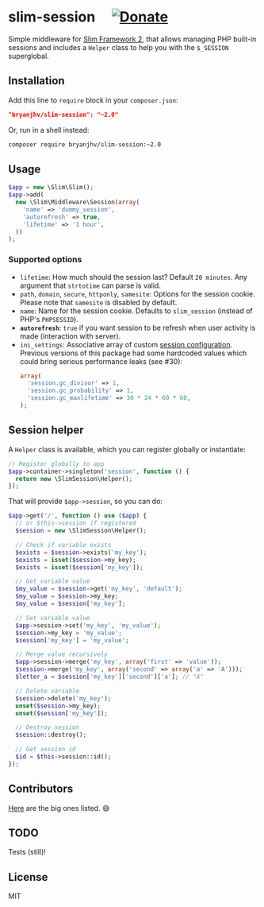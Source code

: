 # slim-session &nbsp;&nbsp;&nbsp; [![Donate][paybtn]][paylnk]

Simple middleware for [Slim Framework 2][slim], that allows managing PHP
built-in sessions and includes a `Helper` class to help you with the `$_SESSION`
superglobal.

## Installation

Add this line to `require` block in your `composer.json`:

```json
"bryanjhv/slim-session": "~2.0"
```

Or, run in a shell instead:

```sh
composer require bryanjhv/slim-session:~2.0
```

## Usage

```php
$app = new \Slim\Slim();
$app->add(
  new \Slim\Middleware\Session(array(
    'name' => 'dummy_session',
    'autorefresh' => true,
    'lifetime' => '1 hour',
  ))
);
```

### Supported options

- `lifetime`: How much should the session last? Default `20 minutes`. Any
  argument that `strtotime` can parse is valid.
- `path`, `domain`, `secure`, `httponly`, `samesite`: Options for the session
  cookie. Please note that `samesite` is disabled by default.
- `name`: Name for the session cookie. Defaults to `slim_session` (instead of
  PHP's `PHPSESSID`).
- **`autorefresh`**: `true` if you want session to be refresh when user activity
  is made (interaction with server).
- `ini_settings`: Associative array of custom [session configuration][sesscfg].
  Previous versions of this package had some hardcoded values which could bring
  serious performance leaks (see #30):
  ```php
  array(
    'session.gc_divisor' => 1,
    'session.gc_probability' => 1,
    'session.gc_maxlifetime' => 30 * 24 * 60 * 60,
  );
  ```

## Session helper

A `Helper` class is available, which you can register globally or instantiate:

```php
// Register globally to app
$app->container->singleton('session', function () {
  return new \SlimSession\Helper();
});
```

That will provide `$app->session`, so you can do:

```php
$app->get('/', function () use ($app) {
  // or $this->session if registered
  $session = new \SlimSession\Helper();

  // Check if variable exists
  $exists = $session->exists('my_key');
  $exists = isset($session->my_key);
  $exists = isset($session['my_key']);

  // Get variable value
  $my_value = $session->get('my_key', 'default');
  $my_value = $session->my_key;
  $my_value = $session['my_key'];

  // Set variable value
  $app->session->set('my_key', 'my_value');
  $session->my_key = 'my_value';
  $session['my_key'] = 'my_value';

  // Merge value recursively
  $app->session->merge('my_key', array('first' => 'value'));
  $session->merge('my_key', array('second' => array('a' => 'A')));
  $letter_a = $session['my_key']['second']['a']; // "A"

  // Delete variable
  $session->delete('my_key');
  unset($session->my_key);
  unset($session['my_key']);

  // Destroy session
  $session::destroy();

  // Get session id
  $id = $this->session::id();
});
```

## Contributors

[Here][contributors] are the big ones listed. :smile:

## TODO

Tests (still)!

## License

MIT

[slim]: https://www.slimframework.com/docs/v2/
[sesscfg]: https://www.php.net/manual/en/session.configuration.php
[contributors]: https://github.com/bryanjhv/slim-session/graphs/contributors
[paybtn]: https://www.paypalobjects.com/en_US/i/btn/btn_donate_SM.gif
[paylnk]:
  https://www.paypal.com/cgi-bin/webscr?cmd=_s-xclick&hosted_button_id=DVB7SSMVSHGTN
